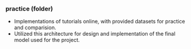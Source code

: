 ### practice (folder)
* Implementations of tutorials online, with provided datasets for practice and comparision.
* Utilized this architecture for design and implementation of the final model used for the project.
